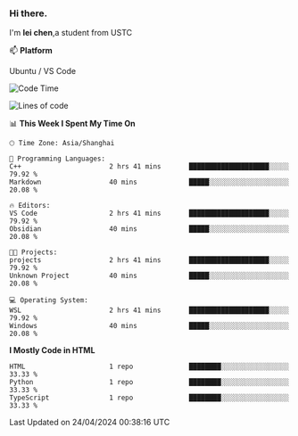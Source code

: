 ### Hi there.
I'm **lei chen**,a student from USTC

📫 **Platform**

Ubuntu / VS Code

<!--START_SECTION:waka-->
![Code Time](http://img.shields.io/badge/Code%20Time-182%20hrs%2039%20mins-blue)

![Lines of code](https://img.shields.io/badge/From%20Hello%20World%20I%27ve%20Written-12.0%20thousand%20lines%20of%20code-blue)

📊 **This Week I Spent My Time On** 

```text
🕑︎ Time Zone: Asia/Shanghai

💬 Programming Languages: 
C++                      2 hrs 41 mins       ████████████████████░░░░░   79.92 % 
Markdown                 40 mins             █████░░░░░░░░░░░░░░░░░░░░   20.08 % 

🔥 Editors: 
VS Code                  2 hrs 41 mins       ████████████████████░░░░░   79.92 % 
Obsidian                 40 mins             █████░░░░░░░░░░░░░░░░░░░░   20.08 % 

🐱‍💻 Projects: 
projects                 2 hrs 41 mins       ████████████████████░░░░░   79.92 % 
Unknown Project          40 mins             █████░░░░░░░░░░░░░░░░░░░░   20.08 % 

💻 Operating System: 
WSL                      2 hrs 41 mins       ████████████████████░░░░░   79.92 % 
Windows                  40 mins             █████░░░░░░░░░░░░░░░░░░░░   20.08 % 
```

**I Mostly Code in HTML** 

```text
HTML                     1 repo              ████████░░░░░░░░░░░░░░░░░   33.33 % 
Python                   1 repo              ████████░░░░░░░░░░░░░░░░░   33.33 % 
TypeScript               1 repo              ████████░░░░░░░░░░░░░░░░░   33.33 % 
```




 Last Updated on 24/04/2024 00:38:16 UTC
<!--END_SECTION:waka-->
